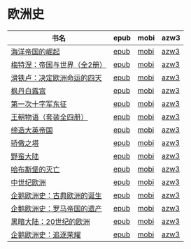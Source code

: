 # 欧洲史

| 书名 | epub | mobi | azw3 |
| --- | --- | --- | --- |
| [海洋帝国的崛起](http://ct.dalanmei.com/f/31084289-570174743-25a3c0) | [epub](http://ct.dalanmei.com/f/31084289-570174743-25a3c0) | [mobi](http://ct.dalanmei.com/f/31084289-570299922-47bc7b) | [azw3](http://ct.dalanmei.com/f/31084289-570369207-bd9265) |
| [梅特涅：帝国与世界（全2册）](http://ct.dalanmei.com/f/31084289-571713546-21c239) | [epub](http://ct.dalanmei.com/f/31084289-571713546-21c239) | [mobi](http://ct.dalanmei.com/f/31084289-572114350-162de8) | [azw3](http://ct.dalanmei.com/f/31084289-572129044-49d5ef) |
| [滑铁卢：决定欧洲命运的四天](http://ct.dalanmei.com/f/31084289-571640635-cb0dca) | [epub](http://ct.dalanmei.com/f/31084289-571640635-cb0dca) | [mobi](http://ct.dalanmei.com/f/31084289-572120581-c96527) | [azw3](http://ct.dalanmei.com/f/31084289-572180958-9b0726) |
| [枫丹白露宫](http://ct.dalanmei.com/f/31084289-571638459-c76b82) | [epub](http://ct.dalanmei.com/f/31084289-571638459-c76b82) | [mobi](http://ct.dalanmei.com/f/31084289-572121001-eb1256) | [azw3](http://ct.dalanmei.com/f/31084289-572182500-42a180) |
| [第一次十字军东征](http://ct.dalanmei.com/f/31084289-571532693-5655d4) | [epub](http://ct.dalanmei.com/f/31084289-571532693-5655d4) | [mobi](http://ct.dalanmei.com/f/31084289-571802311-58f566) | [azw3](http://ct.dalanmei.com/f/31084289-572195127-5a487d) |
| [王朝物语（套装全四册）](http://ct.dalanmei.com/f/31084289-571541143-5d6084) | [epub](http://ct.dalanmei.com/f/31084289-571541143-5d6084) | [mobi](http://ct.dalanmei.com/f/31084289-571808922-be3946) | [azw3](http://ct.dalanmei.com/f/31084289-572196292-b4e18d) |
| [缔造大英帝国](http://ct.dalanmei.com/f/31084289-571548290-3536bf) | [epub](http://ct.dalanmei.com/f/31084289-571548290-3536bf) | [mobi](http://ct.dalanmei.com/f/31084289-571818725-3de831) | [azw3](http://ct.dalanmei.com/f/31084289-572198857-c942ff) |
| [骄傲之塔](http://ct.dalanmei.com/f/31084289-571555454-e3325a) | [epub](http://ct.dalanmei.com/f/31084289-571555454-e3325a) | [mobi](http://ct.dalanmei.com/f/31084289-571905077-2765a7) | [azw3](http://ct.dalanmei.com/f/31084289-572202936-00325c) |
| [野蛮大陆](http://ct.dalanmei.com/f/31084289-571561623-97e7bb) | [epub](http://ct.dalanmei.com/f/31084289-571561623-97e7bb) | [mobi](http://ct.dalanmei.com/f/31084289-571988750-9122cc) | [azw3](http://ct.dalanmei.com/f/31084289-571910449-d34280) |
| [哈布斯堡的灭亡](http://ct.dalanmei.com/f/31084289-571606091-1cf2b2) | [epub](http://ct.dalanmei.com/f/31084289-571606091-1cf2b2) | [mobi](http://ct.dalanmei.com/f/31084289-571736568-fa790b) | [azw3](http://ct.dalanmei.com/f/31084289-571914947-12eafd) |
| [中世纪欧洲](http://ct.dalanmei.com/f/31084289-571497632-4857f0) | [epub](http://ct.dalanmei.com/f/31084289-571497632-4857f0) | [mobi](http://ct.dalanmei.com/f/31084289-571774781-8fab65) | [azw3](http://ct.dalanmei.com/f/31084289-571919279-88f613) |
| [企鹅欧洲史：古典欧洲的诞生](http://ct.dalanmei.com/f/31084289-571500566-4f91c3) | [epub](http://ct.dalanmei.com/f/31084289-571500566-4f91c3) | [mobi](http://ct.dalanmei.com/f/31084289-571775178-6b3647) | [azw3](http://ct.dalanmei.com/f/31084289-571920080-47ccb2) |
| [企鹅欧洲史：罗马帝国的遗产](http://ct.dalanmei.com/f/31084289-571500578-167385) | [epub](http://ct.dalanmei.com/f/31084289-571500578-167385) | [mobi](http://ct.dalanmei.com/f/31084289-571775181-5445b4) | [azw3](http://ct.dalanmei.com/f/31084289-571920085-0ae918) |
| [黑暗大陆：20世纪的欧洲](http://ct.dalanmei.com/f/31084289-571595050-4ab097) | [epub](http://ct.dalanmei.com/f/31084289-571595050-4ab097) | [mobi](http://ct.dalanmei.com/f/31084289-572122059-8043e2) | [azw3](http://ct.dalanmei.com/f/31084289-571979105-afa8c0) |
| [企鹅欧洲史：追逐荣耀](http://ct.dalanmei.com/f/31084289-571536300-a7e25f) | [epub](http://ct.dalanmei.com/f/31084289-571536300-a7e25f) | [mobi](http://ct.dalanmei.com/f/31084289-571804871-941dd9) | [azw3](http://ct.dalanmei.com/f/31084289-571991302-d1bd35) |
